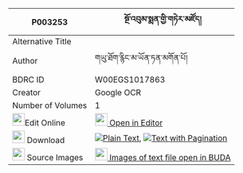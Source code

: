 |P003253|སྔོ་འབུམ་སྨན་གྱི་གཏེར་མཛོད། 
| --- | --- 
|Alternative Title |
|Author| གཡུ་ཐོག་རྙིང་མ་ཡོན་ཏན་མགོན་པོ།
|BDRC ID | W00EGS1017863
|Creator | Google OCR
|Number of Volumes| 1
|<img width="25" src="https://img.icons8.com/color/25/000000/edit-property.png">Edit Online| [<img width="25" src="https://avatars.githubusercontent.com/u/45091458?s=200&v=4"> Open in Editor](http://editor.openpecha.org/P003253)
|<img width="25" src="https://img.icons8.com/fluent/48/000000/download-2.png"/>  Download | [![](https://img.icons8.com/color/20/000000/txt.png)Plain Text](https://github.com/Openpecha/P003253/releases/download/v1/ngo_bum_men_gyi_terdzo_plain_P003253.zip), [![](https://img.icons8.com/color/20/000000/txt.png)Text with Pagination](https://github.com/Openpecha/P003253/releases/download/v1/ngo_bum_men_gyi_terdzo_pages_P003253.zip)
|<img width="25" src="https://img.icons8.com/plasticine/100/000000/pictures-folder.png"/>  Source Images | [<img width="25" src="https://library.bdrc.io/icons/BUDA-small.svg"> Images of text file open in BUDA](https://library.bdrc.io/show/bdr:W00EGS1017863)